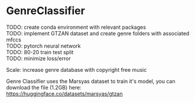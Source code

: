 # GenreClassifier
TODO: create conda environment with relevant packages  
TODO: implement GTZAN dataset and create genre folders with associated mfccs  
TODO: pytorch neural network  
TODO: 80-20 train test split  
TODO: minimize loss/error  

Scale: increase genre database with copyright free music  


Genre Classifier uses the Marsyas dataset to train it's model, you can download the file (1.2GB) here:  
https://huggingface.co/datasets/marsyas/gtzan  

